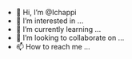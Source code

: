- 👋 Hi, I’m @Ichappi
- 👀 I’m interested in ...
- 🌱 I’m currently learning ...
- 💞️ I’m looking to collaborate on ...
- 📫 How to reach me ...

<!---
Ichappise/Ichappise is a ✨ special ✨ repository because its `README.md` (this file) appears on your GitHub profile.
You can click the Preview link to take a look at your changes.
--->
